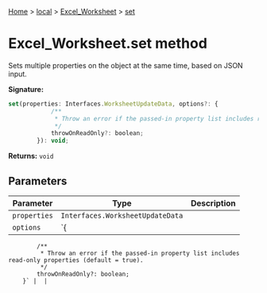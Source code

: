 [Home](./index) &gt; [local](local.md) &gt; [Excel\_Worksheet](local.excel_worksheet.md) &gt; [set](local.excel_worksheet.set.md)

# Excel\_Worksheet.set method

Sets multiple properties on the object at the same time, based on JSON input.

**Signature:**
```javascript
set(properties: Interfaces.WorksheetUpdateData, options?: {
            /**
             * Throw an error if the passed-in property list includes read-only properties (default = true).
             */
            throwOnReadOnly?: boolean;
        }): void;
```
**Returns:** `void`

## Parameters

|  Parameter | Type | Description |
|  --- | --- | --- |
|  `properties` | `Interfaces.WorksheetUpdateData` |  |
|  `options` | `{
            /**
             * Throw an error if the passed-in property list includes read-only properties (default = true).
             */
            throwOnReadOnly?: boolean;
        }` |  |

